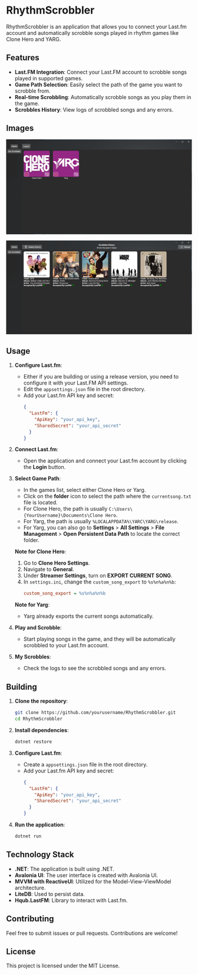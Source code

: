 # RhythmScrobbler

RhythmScrobbler is an application that allows you to connect your Last.fm account and automatically scrobble songs played in rhythm games like Clone Hero and YARG.

## Features

- **Last.FM Integration**: Connect your Last.FM account to scrobble songs played in supported games.
- **Game Path Selection**: Easily select the path of the game you want to scrobble from.
- **Real-time Scrobbling**: Automatically scrobble songs as you play them in the game.
- **Scrobbles History**: View logs of scrobbled songs and any errors.


## Images
![Home View of RhythmScrobbler](images/HomeView.png?raw=true "Home View of RhythmScrobbler")

![Scrobbles History of RhythmScrobbler](images/Scrobbles.png?raw=true "Scrobbles History of RhythmScrobbler")




## Usage

1. **Configure Last.fm**:
    - Either if you are building or using a release version, you need to configure it with your Last.FM API settings.
    - Edit the `appsettings.json` file in the root directory.
    - Add your Last.fm API key and secret:
        ```json
        {
          "LastFm": {
            "ApiKey": "your_api_key",
            "SharedSecret": "your_api_secret"
          }
        }
        ```

2. **Connect Last.fm**:
    - Open the application and connect your Last.fm account by clicking the **Login** button.

3. **Select Game Path**:
    - In the games list, select either Clone Hero or Yarg.
    - Click on the **folder** icon to select the path where the `currentsong.txt` file is located.
    - For Clone Hero, the path is usually `C:\Users\{YourUsername}\Documents\Clone Hero`.
    - For Yarg, the path is usually `%LOCALAPPDATA%\YARC\YARG\release`.
    - For Yarg, you can also go to **Settings** > **All Settings** > **File Management** > **Open Persistent Data Path** to locate the correct folder.

    **Note for Clone Hero**:
    1. Go to **Clone Hero Settings**.
    2. Navigate to **General**.
    3. Under **Streamer Settings**, turn on **EXPORT CURRENT SONG**.
    4. In `settings.ini`, change the `custom_song_export` to `%s%n%a%n%b`:
        ```ini
        custom_song_export = %s%n%a%n%b
        ```

    **Note for Yarg**:
    - Yarg already exports the current songs automatically.

4. **Play and Scrobble**:
    - Start playing songs in the game, and they will be automatically scrobbled to your Last.fm account.

5. **My Scrobbles**:
    - Check the logs to see the scrobbled songs and any errors.



## Building

1. **Clone the repository**:
    ```sh
    git clone https://github.com/yourusername/RhythmScrobbler.git
    cd RhythmScrobbler
    ```

2. **Install dependencies**:
    ```sh
    dotnet restore
    ```

3. **Configure Last.fm**:
    - Create a `appsettings.json` file in the root directory.
    - Add your Last.fm API key and secret:
        ```json
        {
          "LastFm": {
            "ApiKey": "your_api_key",
            "SharedSecret": "your_api_secret"
          }
        }
        ```

4. **Run the application**:
    ```sh
    dotnet run
    ```


## Technology Stack

- **.NET**: The application is built using .NET.
- **Avalonia UI**: The user interface is created with Avalonia UI.
- **MVVM with ReactiveUI**: Utilized for the Model-View-ViewModel architecture.
- **LiteDB**: Used to persist data.
- **Hqub.LastFM**: Library to interact with Last.fm.

## Contributing

Feel free to submit issues or pull requests. Contributions are welcome!

## License

This project is licensed under the MIT License.
